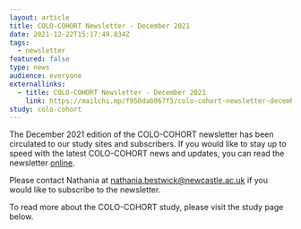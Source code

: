 ```yaml
---
layout: article
title: COLO-COHORT Newsletter - December 2021
date: 2021-12-22T15:17:49.834Z
tags:
  - newsletter
featured: false
type: news
audience: everyone
externallinks:
  - title: COLO-COHORT Newsletter - December 2021
    link: https://mailchi.mp/f950dab067f5/colo-cohort-newsletter-december-2021
study: colo-cohort
---
```

The December 2021 edition of the COLO-COHORT newsletter has been circulated to our study sites and subscribers. If you would like to stay up to speed with the latest COLO-COHORT news and updates, you can read the newsletter [online](https://mailchi.mp/f950dab067f5/colo-cohort-newsletter-december-2021).

Please contact Nathania at nathania.bestwick@newcastle.ac.uk if you would like to subscribe to the newsletter.

To read more about the COLO-COHORT study, please visit the study page below.
